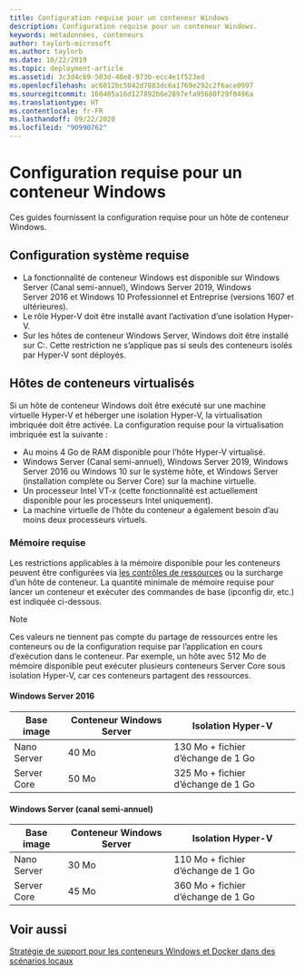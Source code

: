 ```yaml
---
title: Configuration requise pour un conteneur Windows
description: Configuration requise pour un conteneur Windows.
keywords: métadonnées, conteneurs
author: taylorb-microsoft
ms.author: taylorb
ms.date: 10/22/2019
ms.topic: deployment-article
ms.assetid: 3c3d4c69-503d-40e8-973b-ecc4e1f523ed
ms.openlocfilehash: ac6012bc5042d7883dc6a1769e292c2f6ace0997
ms.sourcegitcommit: 160405a16d127892b6e2897efa95680f29f0496a
ms.translationtype: HT
ms.contentlocale: fr-FR
ms.lasthandoff: 09/22/2020
ms.locfileid: "90990762"
---
```

# <a name="windows-container-requirements"></a>Configuration requise pour un conteneur Windows

Ces guides fournissent la configuration requise pour un hôte de conteneur Windows.

## <a name="operating-system-requirements"></a>Configuration système requise

- La fonctionnalité de conteneur Windows est disponible sur Windows Server (Canal semi-annuel), Windows Server 2019, Windows Server 2016 et Windows 10 Professionnel et Entreprise (versions 1607 et ultérieures).
- Le rôle Hyper-V doit être installé avant l’activation d’une isolation Hyper-V.
- Sur les hôtes de conteneur Windows Server, Windows doit être installé sur C:\. Cette restriction ne s’applique pas si seuls des conteneurs isolés par Hyper-V sont déployés.

## <a name="virtualized-container-hosts"></a>Hôtes de conteneurs virtualisés

Si un hôte de conteneur Windows doit être exécuté sur une machine virtuelle Hyper-V et héberger une isolation Hyper-V, la virtualisation imbriquée doit être activée. La configuration requise pour la virtualisation imbriquée est la suivante :

- Au moins 4 Go de RAM disponible pour l’hôte Hyper-V virtualisé.
- Windows Server (Canal semi-annuel), Windows Server 2019, Windows Server 2016 ou Windows 10 sur le système hôte, et Windows Server (installation complète ou Server Core) sur la machine virtuelle.
- Un processeur Intel VT-x (cette fonctionnalité est actuellement disponible pour les processeurs Intel uniquement).
- La machine virtuelle de l’hôte du conteneur a également besoin d’au moins deux processeurs virtuels.

### <a name="memory-requirements"></a>Mémoire requise

Les restrictions applicables à la mémoire disponible pour les conteneurs peuvent être configurées via [les contrôles de ressources](../manage-containers/resource-controls.md) ou la surcharge d’un hôte de conteneur.  La quantité minimale de mémoire requise pour lancer un conteneur et exécuter des commandes de base (ipconfig dir, etc.) est indiquée ci-dessous.

>[!NOTE]
>Ces valeurs ne tiennent pas compte du partage de ressources entre les conteneurs ou de la configuration requise par l’application en cours d’exécution dans le conteneur.  Par exemple, un hôte avec 512 Mo de mémoire disponible peut exécuter plusieurs conteneurs Server Core sous isolation Hyper-V, car ces conteneurs partagent des ressources.

#### <a name="windows-server-2016"></a>Windows Server 2016

| Base image  | Conteneur Windows Server | Isolation Hyper-V    |
| ----------- | ------------------------ | -------------------- |
| Nano Server | 40 Mo                     | 130 Mo + fichier d’échange de 1 Go |
| Server Core | 50 Mo                     | 325 Mo + fichier d’échange de 1 Go |

#### <a name="windows-server-semi-annual-channel"></a>Windows Server (canal semi-annuel)

| Base image  | Conteneur Windows Server | Isolation Hyper-V    |
| ----------- | ------------------------ | -------------------- |
| Nano Server | 30 Mo                     | 110 Mo + fichier d’échange de 1 Go |
| Server Core | 45 Mo                     | 360 Mo + fichier d’échange de 1 Go |

## <a name="see-also"></a>Voir aussi

[Stratégie de support pour les conteneurs Windows et Docker dans des scénarios locaux](https://support.microsoft.com/help/4489234/support-policy-for-windows-containers-and-docker-on-premises)